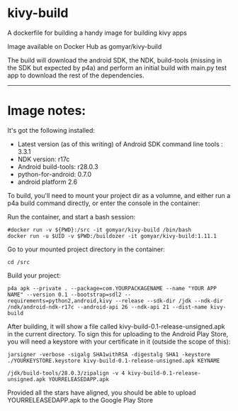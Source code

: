# kivy-build
A dockerfile for building a handy image for building kivy apps

Image available on Docker Hub as gomyar/kivy-build

The build will download the android SDK, the NDK, build-tools (missing in the SDK but expected by p4a) and perform an initial build with main.py test app to download the rest of the dependencies.

---------

# Image notes:

It's got the following installed:

 - Latest version (as of this writing) of Android SDK command line tools : 3.3.1
 - NDK version: r17c
 - Android build-tools: r28.0.3
 - python-for-android: 0.7.0
 - android platform 2.6


To build, you'll need to mount your project dir as a volumne, and either run a p4a build command directly, or enter the console in the container:

Run the container, and start a bash session:

    #docker run -v ${PWD}:/src -it gomyar/kivy-build /bin/bash
    docker run -u $UID -v $PWD:/buildozer -it gomyar/kivy-build:1.11.1

Go to your mounted project directory in the container:

    cd /src

Build your project:

    p4a apk --private . --package=com.YOURPACKAGENAME --name "YOUR APP NAME" --version 0.1 --bootstrap=sdl2 --requirements=python2,android,kivy --release --sdk-dir /jdk --ndk-dir /ndk/android-ndk-r17c --android-api 26 --ndk-api 21 --dist-name kivy-build


After building, it will show a file called kivy-build-0.1-release-unsigned.apk in the current directory.
To sign this for uploading to the Android Play Store, you will need a keystore with your certificate in it (outside the scope of this):

    jarsigner -verbose -sigalg SHA1withRSA -digestalg SHA1 -keystore ./YOURKEYSTORE.keystore kivy-build-0.1-release-unsigned.apk KEYNAME

    /jdk/build-tools/28.0.3/zipalign -v 4 kivy-build-0.1-release-unsigned.apk YOURRELEASEDAPP.apk

Provided all the stars have aligned, you should be able to upload YOURRELEASEDAPP.apk to the Google Play Store
